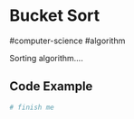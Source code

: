 # Bucket Sort
#computer-science #algorithm 

Sorting algorithm....

## Code Example
```python
# finish me
```